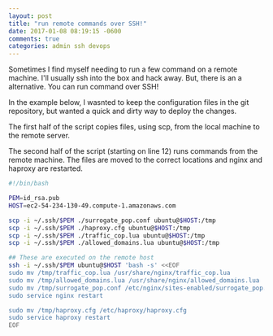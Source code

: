 ```yaml
---
layout: post
title: "run remote commands over SSH!"
date: 2017-01-08 08:19:15 -0600
comments: true
categories: admin ssh devops
---
```


Sometimes I find myself needing to run a few command on a remote machine. I'll
usually ssh into the box and hack away. But, there is an a alternative. You can
run command over SSH!

In the example below, I wasnted to keep the configuration files in the git
repository, but wanted a quick and dirty way to deploy the changes.

The first half of the script copies files, using scp, from the local machine to
the remote server.

The second half of the script (starting on line 12) runs commands from the
remote machine.  The files are moved to the correct locations and nginx and
haproxy are restarted.

```bash
#!/bin/bash

PEM=id_rsa.pub
HOST=ec2-54-234-130-49.compute-1.amazonaws.com

scp -i ~/.ssh/$PEM ./surrogate_pop.conf ubuntu@$HOST:/tmp
scp -i ~/.ssh/$PEM ./haproxy.cfg ubuntu@$HOST:/tmp
scp -i ~/.ssh/$PEM ./traffic_cop.lua ubuntu@$HOST:/tmp
scp -i ~/.ssh/$PEM ./allowed_domains.lua ubuntu@$HOST:/tmp

## These are executed on the remote host
ssh -i ~/.ssh/$PEM ubuntu@$HOST 'bash -s' <<EOF
sudo mv /tmp/traffic_cop.lua /usr/share/nginx/traffic_cop.lua
sudo mv /tmp/allowed_domains.lua /usr/share/nginx/allowed_domains.lua
sudo mv /tmp/surrogate_pop.conf /etc/nginx/sites-enabled/surrogate_pop.conf
sudo service nginx restart

sudo mv /tmp/haproxy.cfg /etc/haproxy/haproxy.cfg
sudo service haproxy restart
EOF
```
